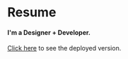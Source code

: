 # Resume

#### I'm a Designer + Developer.

[Click here](http://wesleychoi.com/) to see the deployed version.